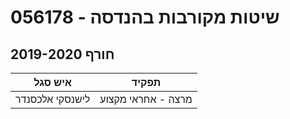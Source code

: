 # 056178 - שיטות מקורבות בהנדסה

## חורף 2019-2020

| איש סגל | תפקיד |
| ---- | ---- |
| לישנסקי אלכסנדר | מרצה - אחראי מקצוע |

